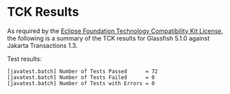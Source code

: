 TCK Results
===========

As required by the [Eclipse Foundation Technology Compatibility Kit License](https://www.eclipse.org/legal/tck.php), the following is a summary of the TCK results for Glassfish 5.1.0 against Jakarta Transactions 1.3.

Test results:

```
[javatest.batch] Number of Tests Passed      = 72
[javatest.batch] Number of Tests Failed      = 0
[javatest.batch] Number of Tests with Errors = 0
```
